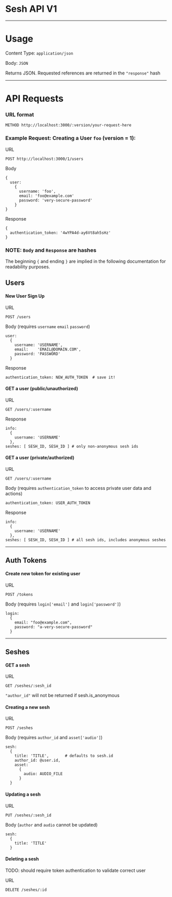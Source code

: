 **Sesh API V1**
======================================================================
----------------------------------------------------------------------

Usage
=====

Content Type: `application/json`

Body: `JSON`

Returns JSON.  Requested references are returned in the `"response"` hash

----------------------------------------------------------------------

API Requests
============
### URL format

    METHOD http://localhost:3000/:version/your-request-here

### Example Request: Creating a User `foo`  (version = 1):

URL

    POST http://localhost:3000/1/users

Body

    {
      user:
        {
          username: 'foo',
          email: 'foo@example.com'
          password: 'very-secure-password'
        }
    }

Response

    {
      authentication_token: '4wYPA4d-ay6Vt8ah5sHz'
    }



### **NOTE:** `Body` and `Response` are hashes
The beginning `{` and ending `}` are implied in the following documentation for readability purposes.

Users
-----

#### New User Sign Up

URL

    POST /users

Body (requires `username` `email` `password`)

    user:
      {
        username: 'USERNAME',
        email:    'EMAIL@DOMAIN.COM',
        password: 'PASSWORD'
      }

Response

    authentication_token: NEW_AUTH_TOKEN  # save it!

#### GET a user (public/unauthorized)

URL

    GET /users/:username

Response

    info:
      {
        username: 'USERNAME'
      },
    seshes: [ SESH_ID, SESH_ID ] # only non-anonymous sesh ids

#### GET a user (private/authorized)

URL

    GET /users/:username

Body (requires `authentication_token` to access private user data and actions)

    authentication_token: USER_AUTH_TOKEN

Response

    info:
      {
        username: 'USERNAME'
      },
    seshes: [ SESH_ID, SESH_ID ] # all sesh ids, includes anonymous seshes

----------------------------------------------------------------------
## Auth Tokens

#### Create new token for existing user

URL

    POST /tokens

Body (requires `login['email']` and `login['password']`)

    login:
      {
        email: "foo@example.com",
        password: "a-very-secure-password"
      }

----------------------------------------------------------------------

## Seshes

#### GET a sesh

URL

    GET /seshes/:sesh_id

`"author_id"` will not be returned if sesh.is_anonymous

#### Creating a new sesh

URL

    POST /seshes

Body (requires `author_id` and  `asset['audio']`)

    sesh:
      {
        title: 'TITLE',       # defaults to sesh.id
        author_id: @user.id,
        asset:
          {
            audio: AUDIO_FILE
          }
      }

#### Updating a sesh

URL

    PUT /seshes/:sesh_id

Body (`author` and `audio` cannot be updated)

    sesh:
      {
        title: 'TITLE'
      }

#### Deleting a sesh

TODO: should require token authentication to validate correct user

URL

    DELETE /seshes/:id
